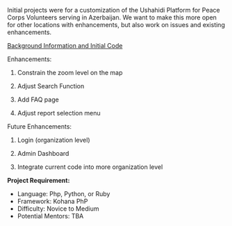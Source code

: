 Initial projects were for a customization of the Ushahidi Platform for Peace Corps Volunteers serving in Azerbaijan. We want to make this more open for other locations with enhancements, but also work on issues and existing enhancements.

[Background Information and Initial Code](https://github.com/PeaceCorps/PCAZ)

Enhancements:

1. Constrain the zoom level on the map 

2. Adjust Search Function 

3. Add FAQ page 

4. Adjust report selection menu

Future Enhancements:

1. Login (organization level)

2. Admin Dashboard

3. Integrate current code into more organization level

**Project Requirement:**
* Language: Php, Python, or Ruby
* Framework: Kohana PhP
* Difficulty: Novice to Medium
* Potential Mentors: TBA
